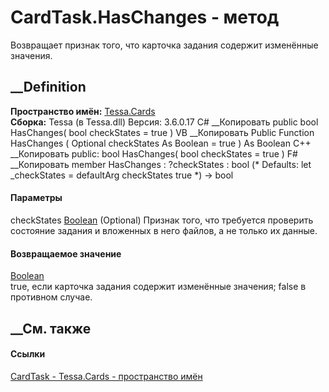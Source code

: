 # CardTask.HasChanges - метод
Возвращает признак того, что карточка задания содержит изменённые значения.
## __Definition
 **Пространство имён:** [Tessa.Cards](N_Tessa_Cards.htm)  
 **Сборка:** Tessa (в Tessa.dll) Версия: 3.6.0.17
C# __Копировать
     public bool HasChanges(
    	bool checkStates = true
    )
VB __Копировать
     Public Function HasChanges ( 
    	Optional checkStates As Boolean = true
    ) As Boolean
C++ __Копировать
     public:
    bool HasChanges(
    	bool checkStates = true
    )
F# __Копировать
     member HasChanges : 
            ?checkStates : bool 
    (* Defaults:
            let _checkStates = defaultArg checkStates true
    *)
    -> bool 
#### Параметры
checkStates [Boolean](https://learn.microsoft.com/dotnet/api/system.boolean)
(Optional)
     Признак того, что требуется проверить состояние задания и вложенных в него файлов, а не только их данные. 
#### Возвращаемое значение
[Boolean](https://learn.microsoft.com/dotnet/api/system.boolean)  
true, если карточка задания содержит изменённые значения; false в противном
случае.
## __См. также
#### Ссылки
[CardTask - ](T_Tessa_Cards_CardTask.htm)
[Tessa.Cards - пространство имён](N_Tessa_Cards.htm)
